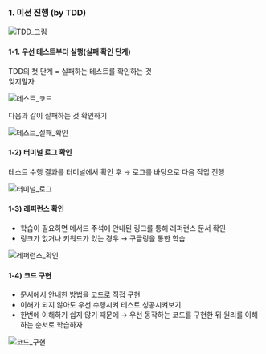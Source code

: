 ### 1. 미션 진행 (by TDD)

![TDD_그림](https://lake-peach-ffa.notion.site/image/https%3A%2F%2Fprod-files-secure.s3.us-west-2.amazonaws.com%2F9f7972e8-6377-4bf1-afce-c0cc09f81101%2Ff2aad59f-09d7-42fc-ad1e-ee0c76024a18%2FUntitled.png?table=block&id=1478782b-f274-4a07-b2e4-1569aaa512ee&spaceId=9f7972e8-6377-4bf1-afce-c0cc09f81101&width=2000&userId=&cache=v2)

#### 1-1. 우선 테스트부터 실행(실패 확인 단계)

TDD의 첫 단계 = 실패하는 테스트를 확인하는 것  
잊지말자

![테스트_코드](https://lake-peach-ffa.notion.site/image/https%3A%2F%2Fprod-files-secure.s3.us-west-2.amazonaws.com%2F9f7972e8-6377-4bf1-afce-c0cc09f81101%2F331338c2-fbe6-450d-b87a-cf7ba8f75807%2FUntitled.png?table=block&id=d3585a75-fabc-4615-a8a6-d35dde60cd0f&spaceId=9f7972e8-6377-4bf1-afce-c0cc09f81101&width=2000&userId=&cache=v2)

다음과 같이 실패하는 것 확인하기

![테스트_실패_확인](https://lake-peach-ffa.notion.site/image/https%3A%2F%2Fprod-files-secure.s3.us-west-2.amazonaws.com%2F9f7972e8-6377-4bf1-afce-c0cc09f81101%2Faf840d29-ef96-4db6-8fbb-5ecad52d226e%2FUntitled.png?table=block&id=e5b2a413-b47d-4129-bf32-e93c6109951f&spaceId=9f7972e8-6377-4bf1-afce-c0cc09f81101&width=2000&userId=&cache=v2)

#### 1-2) 터미널 로그 확인

테스트 수행 결과를 터미널에서 확인 후 → 로그를 바탕으로 다음 작업 진행

![터미널_로그](https://lake-peach-ffa.notion.site/image/https%3A%2F%2Fprod-files-secure.s3.us-west-2.amazonaws.com%2F9f7972e8-6377-4bf1-afce-c0cc09f81101%2Fa82e04d5-9e65-4aaa-a2e5-5cab5920819a%2FUntitled.png?table=block&id=eedf708f-c1da-4502-805d-94236979be87&spaceId=9f7972e8-6377-4bf1-afce-c0cc09f81101&width=960&userId=&cache=v2)

#### 1-3) 레퍼런스 확인

- 학습이 필요하면 메서드 주석에 안내된 링크를 통해 레퍼런스 문서 확인
- 링크가 없거나 키워드가 있는 경우 → 구글링을 통한 학습

![레퍼런스_확인](https://lake-peach-ffa.notion.site/image/https%3A%2F%2Fprod-files-secure.s3.us-west-2.amazonaws.com%2F9f7972e8-6377-4bf1-afce-c0cc09f81101%2F69d19103-efed-4a4b-a372-109f791ee1e8%2FUntitled.png?table=block&id=2400d45c-2754-4c36-9137-3c80609d546d&spaceId=9f7972e8-6377-4bf1-afce-c0cc09f81101&width=2000&userId=&cache=v2)

#### 1-4) 코드 구현

- 문서에서 안내한 방법을 코드로 직접 구현
- 이해가 되지 않아도 우선 수행시켜 테스트 성공시켜보기
- 한번에 이해하기 쉽지 않기 때문에 → 우선 동작하는 코드를 구현한 뒤 원리를 이해하는 순서로 학습하자

![코드_구현](https://lake-peach-ffa.notion.site/image/https%3A%2F%2Fprod-files-secure.s3.us-west-2.amazonaws.com%2F9f7972e8-6377-4bf1-afce-c0cc09f81101%2F1507a461-ffb6-4068-bd61-3d33efea84de%2FUntitled.png?table=block&id=c0f08a01-7c9f-479f-9880-8e589fa18cf6&spaceId=9f7972e8-6377-4bf1-afce-c0cc09f81101&width=2000&userId=&cache=v2)
